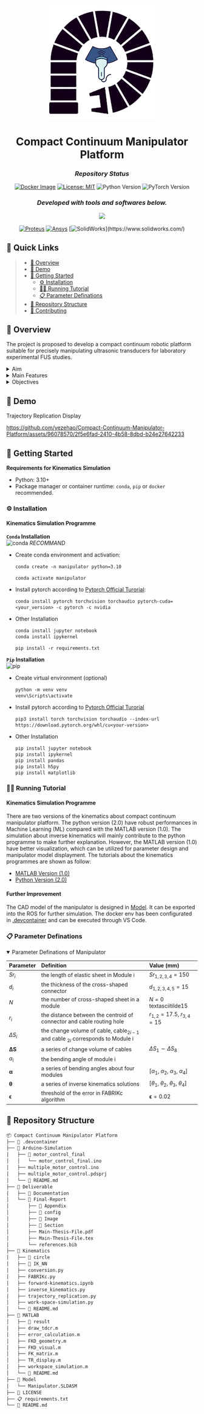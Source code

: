 
<p align="center">
  <img src="Deliverable/Documentation/Image/LOGO.png" width="300" height="300" alt="Robotic Arm icon">
</p>
<h1 align="center">Compact Continuum Manipulator Platform</h1>
<h3 align="center"><i>Repository Status</i></h3>
<div align="center">

[![Docker Image](https://img.shields.io/badge/Docker%20Image-osrf/ros:noetic--desktop--full--focal-0080ff?logo=docker)](https://hub.docker.com/layers/osrf/ros/noetic-desktop-full-focal/images/sha256-70037dab062e8edf988261a1ab937182676a984036219ebac4b8ec2ce6d1159e?context=explore)
[![License: MIT](https://img.shields.io/badge/License-MIT-green.svg)](https://opensource.org/licenses/MIT)
![Python Version](https://img.shields.io/badge/Python-3.10+-0080ff?logo=python)
![PyTorch Version](https://img.shields.io/badge/PyTorch-2.1.2+-0080ff)

</div>
<h3 align="center"><i>Developed with tools and softwares below.</i></h3>
<div align="center">
<p align="center">
	<a href="https://skillicons.dev">
		<img src="https://skillicons.dev/icons?i=github,md,latex,py,docker,matlab,ros">
	</a></p>


  [![Proteus](https://img.shields.io/badge/Proteus-Arduino-blue?logo=proteus)](https://www.labcenter.com/)
  [![Ansys](https://img.shields.io/badge/ANSYS-Simulation-orange?logo=ANSYS)](https://www.ansys.com/)
  [![SolidWorks](https://img.shields.io/badge/SolidWorks-3D%20Design-orange?)](https://www.solidworks.com/)

</div>



## 🔗 Quick Links

> - [📍 Overview](#-overview)
> - [🤖 Demo](#-demo)
> - [🚀 Getting Started](#-getting-started)
>   - [⚙️ Installation](#️-installation)
>   - [👩‍💻 Running Tutorial](#-running-tutorial)
>   - [📋 Parameter Definations](#-parameter-definations)
> - [📁 Repository Structure](#-repository-structure)
> - [🤝 Contributing](#-contributing)

## 📍 Overview

The project is proposed to develop a compact continuum robotic platform suitable for precisely manipulating ultrasonic transducers for laboratory experimental FUS studies. 

<details closed>
<summary>Aim</summary>

The aim of the project is to develop a compact continuum robotic platform for precise manipulation of an *ultrasonic transducer* (`cylindrical`, `dimensions of 65x30 mm`, `weight < 0.8 kg`)

</details>


<details closed>
<summary>Main Features</summary>

The features of the compact continuum manipulator platform are as follow:   
`compact`, `versatile`, `cost-effective`, `programmable`, `open-source`, `6-DOF`

The product is ideally consists of a *continuum robot*, a *driving system* and a *control system* developed using Arduino.
</details>

<details closed>
<summary>Objectives</summary>

- [ ] Identify the most suitable design of tendon manipulators for this application,
- [ ] Design and simulate the kinetics and kinematics of the platform numerically,
- [ ] Optimise the design by minimising the dimensions of the platform,
- [ ] Propose suitable instrumentation and develop the required controller,
- [ ] Open-source project repository, including the codes, simulations and CAD files.

</details>

## 🤖 Demo
Trajectory Replication Display  

https://github.com/yezehao/Compact-Continuum-Manipulator-Platform/assets/96078570/2f5e6fad-2410-4b58-8dbd-b24e27642233


## 🚀 Getting Started
**Requirements for Kinematics Simulation**
+ Python: 3.10+
+ Package manager or container runtime: `conda`, `pip` or `docker` recommended.

### ⚙️ Installation
#### Kinematics Simulation Programme
**`Conda` Installation**  
![conda](https://img.shields.io/badge/Anaconda-44A833.svg?style=flat&logo=Anaconda&logoColor=white) *RECOMMAND*    
+ Create conda environment and activation:
  ```
  conda create -n manipulator python=3.10  
  ```
  ```
  conda activate manipulator 
  ```
+ Install pytorch according to [Pytorch Official Turorial](https://pytorch.org/): 
  ```  
  conda install pytorch torchvision torchaudio pytorch-cuda=<your_version> -c pytorch -c nvidia   
  ```
+ Other Installation
  ```
  conda install jupyter notebook
  conda install ipykernel
  ```
  ```  
  pip install -r requirements.txt
  ```

**`Pip` Installation**  
![pip](https://img.shields.io/badge/PyPI-3775A9.svg?style=flat&logo=PyPI&logoColor=white)   
+ Create virtual environment (optional)
  ```
  python -m venv venv
  venv\Scripts\activate
  ```
+ Install pytorch according to [Pytorch Official Turorial](https://pytorch.org/)
  ```  
  pip3 install torch torchvision torchaudio --index-url https://download.pytorch.org/whl/cu<your-version>   
  ```
+ Other Installation
  ```  
  pip install jupyter notebook
  pip install ipykernel
  pip install pandas
  pip install h5py
  pip install matplotlib
  ```


### 👩‍💻 Running Tutorial
#### Kinematics Simulation Programme
There are two versions of the kinematics about compact continuum manipulator platform. The python version (2.0) have robust performances in Machine Learning (ML) compared with the MATLAB version (1.0). The simulation about inverse kinematics will mainly contribute to the python programme to make further explanation. However, the MATLAB version (1.0) have better visualization, which can be utilized for parameter design and manipulator model displayment. The tutorials about the kinematics programmes are shown as follow: 
+ [MATLAB Version (1.0)](MATLAB/README.md) 
+ [Python Version (2.0)](Kinematics/README.md)

#### Further Improvement
The CAD model of the manipulator is designed in [Model](Modle). It can be exported into the ROS for further simulation. The docker env has been configurated in [.devcontainer](.devcontainer) and can be executed through VS Code.

### 📋 Parameter Definations
<details open>
<summary>Parameter Definations of Manipulator</summary>

|Parameter|Definition|Value (mm)|
|:--|:--|:--|
| $Sr_i$ | the length of elastic sheet in Module i | $Sr_{1,2,3,4} = 150$ |
| $d_i$ | the thickness of the cross-shaped connector | $d_{1,2,3,4,5} = 15$ |
| $N$ | the number of cross-shaped sheet in a module | $N = 0 \text{ textasciitilde} 15$ |
| $r_i$ | the distance between the centroid of connector and cable routing hole | $r_{1,2} = 17.5$, $r_{3,4} = 15$ |
| $\Delta S_i$ | the change volume of cable, cable$_{2i-1}$ and cable $_{2i}$ corresponds to Module i | |
| $\boldsymbol{\Delta S}$ | a series of change volume of cables | $\Delta S_1 \sim \Delta S_8$ |
| $\alpha_i$ | the bending angle of module i | |
| $\boldsymbol{\alpha}$ | a series of bending angles about four modules | $[\alpha_1,\ \alpha_2,\ \alpha_3,\ \alpha_4]$ |
| $\boldsymbol{\theta}$ | a series of inverse kinematics solutions | $[\theta_1,\ \theta_2,\ \theta_3,\ \theta_4]$ |
| $\boldsymbol{\epsilon}$ | threshold of the error in FABRIKc algorithm | $\boldsymbol{\epsilon} = 0.02$ |


</details>


## 📁 Repository Structure
```sh
📦 Compact Continuum Manipulator Platform
├── 📂 .devcontainer
├── 📂 Arduino-Simulation
│   ├── 📂 motor_control_final
│   │   └── motor_control_final.ino
│   ├── multiple_motor_control.ino
│   ├── multiple_motor_control.pdsprj
│   └── 📜 README.md
├── 📂 Deliverable
│   ├── 📂 Documentation
│   └── 📂 Final-Report
│       ├── 📂 Appendix
│       ├── 📂 config
│       ├── 📂 Image
│       ├── 📂 Section
│       ├── Main-Thesis-File.pdf
│       ├── Main-Thesis-File.tex
│       └── references.bib
├── 📂 Kinematics
│   ├── 📂 circle
│   ├── 📂 IK_NN
│   ├── conversion.py
│   ├── FABRIKc.py
│   ├── forward-kinematics.ipynb
│   ├── inverse_kinematics.py
│   ├── trajectory_replication.py
│   ├── work-space-simulation.py
│   └── 📜 README.md
├── 📂 MATLAB
│   ├── 📂 result
│   ├── draw_tdcr.m
│   ├── error_calculation.m
│   ├── FKD_geometry.m
│   ├── FKD_visual.m
│   ├── FK_matrix.m
│   ├── TR_display.m
│   ├── workspace_simulation.m
│   └── 📜 README.md
├── 📂 Model
│   └── Manipulator.SLDASM
├── 📄 LICENSE
├── 📋 requirements.txt
└── 📜 README.md
```